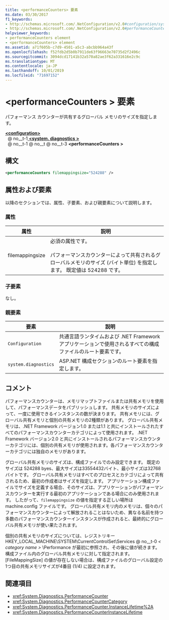 ```yaml
---
title: <performanceCounters> 要素
ms.date: 03/30/2017
f1_keywords:
- http://schemas.microsoft.com/.NetConfiguration/v2.0#configuration/system.diagnostics/performanceCounters
- http://schemas.microsoft.com/.NetConfiguration/v2.0#performanceCounters
helpviewer_keywords:
- performanceCounters element
- <performanceCounters> element
ms.assetid: a71f605b-c7d9-4501-a5c3-abcbb964a43f
ms.openlocfilehash: f52fdb2d5b0b7911de63f96663e70735d2f2496c
ms.sourcegitcommit: 3094dcd17141b32a570a82ae3f62a331616e2c9c
ms.translationtype: MT
ms.contentlocale: ja-JP
ms.lasthandoff: 10/01/2019
ms.locfileid: "71697152"
---
```

# <a name="performancecounters-element"></a>\<performanceCounters > 要素

パフォーマンス カウンターが共有するグローバル メモリのサイズを指定します。

[ **\<configuration>** ](../configuration-element.md)  
&nbsp; @ no__t-1[ **\<system. diagnostics >** ](system-diagnostics-element.md)  
&nbsp; @ no__t-1 @ no__t @ no__t-3 **\<performanceCounters >**  

## <a name="syntax"></a>構文

```xml
<performanceCounters filemappingsize="524288" />
```

## <a name="attributes-and-elements"></a>属性および要素

以降のセクションでは、属性、子要素、および親要素について説明します。

### <a name="attributes"></a>属性

|属性|説明|
|---------------|-----------------|
|filemappingsize|必須の属性です。<br /><br /> パフォーマンスカウンターによって共有されるグローバルメモリのサイズ (バイト単位) を指定します。 既定値は 524288 です。|

### <a name="child-elements"></a>子要素

なし。

### <a name="parent-elements"></a>親要素

|要素|説明|
|-------------|-----------------|
|`Configuration`|共通言語ランタイムおよび .NET Framework アプリケーションで使用されるすべての構成ファイルのルート要素です。|
|`system.diagnostics`|ASP.NET 構成セクションのルート要素を指定します。|

## <a name="remarks"></a>コメント

パフォーマンスカウンターは、メモリマップトファイルまたは共有メモリを使用して、パフォーマンスデータをパブリッシュします。  共有メモリのサイズによって、一度に使用できるインスタンスの数が決まります。  共有メモリには、グローバル共有メモリと個別の共有メモリの2種類があります。  グローバル共有メモリは、.NET Framework バージョン1.0 または1.1 と共にインストールされたすべてのパフォーマンスカウンターカテゴリによって使用されます。  .NET Framework バージョン2.0 と共にインストールされるパフォーマンスカウンターカテゴリには、個別の共有メモリが使用されます。各パフォーマンスカウンターカテゴリには独自のメモリがあります。

グローバル共有メモリのサイズは、構成ファイルでのみ設定できます。  既定のサイズは 524288 byes、最大サイズは33554432バイト、最小サイズは32768バイトです。  グローバル共有メモリはすべてのプロセスとカテゴリによって共有されるため、最初の作成者はサイズを指定します。  アプリケーション構成ファイルでサイズを定義する場合、そのサイズは、アプリケーションがパフォーマンスカウンターを実行する最初のアプリケーションである場合にのみ使用されます。  したがって、`filemappingsize` の値を指定する正しい場所は machine.config ファイルです。  グローバル共有メモリ内のメモリは、個々のパフォーマンスカウンターによって解放されることはないため、異なる名前を持つ多数のパフォーマンスカウンターインスタンスが作成されると、最終的にグローバル共有メモリが使い果たされます。

個別の共有メモリのサイズについては、レジストリキー HKEY_LOCAL_MACHINE\SYSTEM\CurrentControlSet\Services @ no__t-0 *\< category name >* \Performance が最初に参照され、その後に値が続きます。構成ファイル内のグローバル共有メモリに対して指定されます。 [FileMappingSize] の値が存在しない場合は、構成ファイルのグローバル設定の1つ目の共有メモリサイズが4番目 (1/4) に設定されます。

## <a name="see-also"></a>関連項目

- <xref:System.Diagnostics.PerformanceCounter>
- <xref:System.Diagnostics.PerformanceCounterCategory>
- <xref:System.Diagnostics.PerformanceCounter.InstanceLifetime%2A>
- <xref:System.Diagnostics.PerformanceCounterInstanceLifetime>
